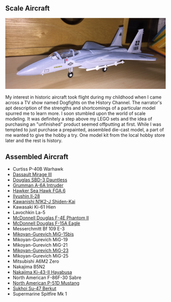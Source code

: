 ## Scale Aircraft

![F-15](IMG_1360.JPG) 

My interest in historic aircraft took flight during my childhood when I came across a TV show named Dogfights on the History Channel. The narrator's apt description of the strengths and shortcomings of a particular model spurred me to learn more. I soon stumbled upon the world of scale modeling. It was definitely a step above my LEGO sets and the idea of purchasing an "unfinished" product seemed offputting at first. While I was tempted to just purchase a prepainted, assembled die-cast model, a part of me wanted to give the hobby a try. One model kit from the local hobby store later and the rest is history. 

## Assembled Aircraft

* Curtiss P-40B Warhawk 
* [Dassault Mirage III](https://williamteav.github.io/personal_website/scale_aircraft/mirageiii.html)
* [Douglas SBD-3 Dauntless](https://williamteav.github.io/personal_website/scale_aircraft/sbd.html)
* [Grumman A-6A Intruder](https://williamteav.github.io/personal_website/scale_aircraft/a6.html)
* [Hawker Sea Hawk FGA.6](https://williamteav.github.io/personal_website/scale_aircraft/seahawk.html)
* [Ilyushin Il-28](https://williamteav.github.io/personal_website/scale_aircraft/il28.html)
* [Kawanishi N1K2-J Shiden-Kai](https://williamteav.github.io/personal_website/scale_aircraft/n1k2.html)
* Kawasaki Ki-61 Hien 
* Lavochkin La-5
* [McDonnell Douglas F-4E Phantom II](https://williamteav.github.io/personal_website/scale_aircraft/f4.html) 
* [McDonnell Douglas F-15A Eagle](https://williamteav.github.io/personal_website/scale_aircraft/f15.html)
* Messerchmitt Bf 109 E-3
* [Mikoyan-Gurevich MiG-15bis](https://williamteav.github.io/personal_website/scale_aircraft/mig15.html)
* Mikoyan-Gurevich MiG-19
* Mikoyan-Gurevich MiG-21
* [Mikoyan-Gurevich MiG-23](https://williamteav.github.io/personal_website/scale_aircraft/mig23.html)
* Mikoyan-Gurevich MiG-25
* Mitsubishi A6M2 Zero
* Nakajima B5N2
* [Nakajima Ki-43-II Hayabusa](https://williamteav.github.io/personal_website/scale_aircraft/ki43.html)
* North American F-86F-30 Sabre 
* [North American P-51D Mustang](https://williamteav.github.io/personal_website/scale_aircraft/p51.html)
* [Sukhoi Su-47 Berkut](https://williamteav.github.io/personal_website/scale_aircraft/su47.html)
* Supermarine Spitfire Mk 1
